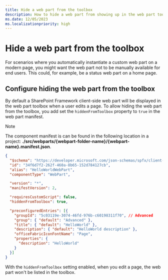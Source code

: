 ```yaml
---
title: Hide a web part from the toolbox
description: How to hide a web part from showing up in the web part toolbox on a modern page
ms.date: 12/05/2023
ms.localizationpriority: high
---
```


# Hide a web part from the toolbox

For scenarios where you automatically instantiate a custom web part on a modern page, you might want the web part not to be manually available for end users. This could, for example,  be a status web part on a home page.

## Configure hiding the web part from the toolbox

By default a SharePoint Framework client-side web part will be displayed in the web part toolbox when a user edits a page. To allow hiding the web part from the toolbox, you add set the `hiddenFromToolbox` property to `true` in the web part manifest.

> [!NOTE]
> The component manifest is can be found in the following location in a project: **./src/webparts/{webpart-folder-name}/{webpart-name}.manifest.json**.

```json
{
  "$schema": "https://developer.microsoft.com/json-schemas/spfx/client-side-web-part-manifest.schema.json",
  "id": "34f6d7f2-262f-460a-8b65-152d784127cb",
  "alias": "HelloWorldWebPart",
  "componentType": "WebPart",

  "version": "*",
  "manifestVersion": 2,

  "requiresCustomScript": false,
  "hiddenFromToolbox": true,

  "preconfiguredEntries": [{
    "groupId": "5c03119e-3074-46fd-976b-c60198311f70", // Advanced
    "group": { "default": "Advanced" },
    "title": { "default": "HelloWorld" },
    "description": { "default": "HelloWorld description" },
    "officeFabricIconFontName": "Page",
    "properties": {
      "description": "HelloWorld"
    }
  }]
}
```

With the `hiddenFromToolbox` setting enabled, when you edit a page, the web part won't be listed in the toolbox.
